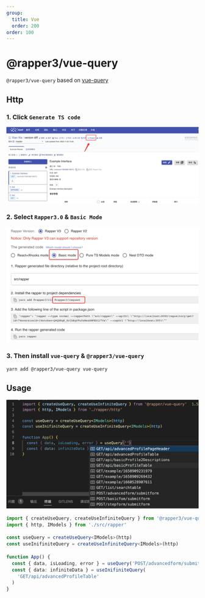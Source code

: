 ```yaml
---
group:
  title: Vue
  order: 200
order: 100
---
```


# @rapper3/vue-query

`@rapper3/vue-query` based on [vue-query](https://vue-query.vercel.app/#/)

## Http

### 1. Click `Generate TS code`

<img width="850px" src="./images/ts-generate.jpg">

### 2. Select `Rapper3.0` & `Basic Mode`

<img width="850px" src="./images/normal-mode.jpg">

### 3. Then install `vue-query` & `@rapper3/vue-query`

```bash
yarn add @rapper3/vue-query vue-query
```

## Usage

<img width="700px" src="./images/vue-query.jpg">

```ts
import { createUseQuery, createUseInfiniteQuery } from '@rapper3/vue-query'
import { http, IModels } from './src/rapper'

const useQuery = createUseQuery<IModels>(http)
const useInifiniteQuery = createUseInfiniteQuery<IModels>(http)

function App() {
  const { data, isLoading, error } = useQuery('POST/advancedform/submitform')
  const { data: infiniteData } = useInifiniteQuery(
    'GET/api/advancedProfileTable'
  )
}
```
